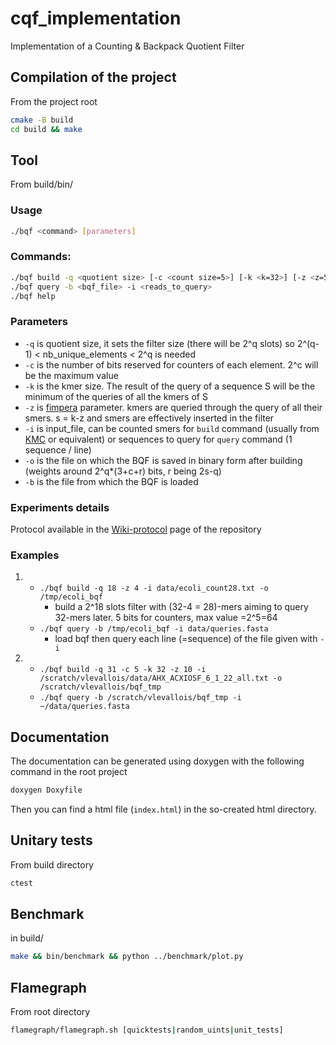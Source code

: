 # cqf_implementation

Implementation of a Counting & Backpack Quotient Filter

## Compilation of the project
  
From the project root
```bash
cmake -B build
cd build && make 
```

## Tool

From build/bin/

### Usage  
```bash
./bqf <command> [parameters]
```

### Commands:  
```bash
./bqf build -q <quotient size> [-c <count size=5>] [-k <k=32>] [-z <z=5>] -i <counted_smers> -o <BQF_file>
./bqf query -b <bqf_file> -i <reads_to_query>
./bqf help
```

### Parameters  
  + `-q` is quotient size, it sets the filter size (there will be 2^q slots) so 2^(q-1) < nb_unique_elements < 2^q is needed
  + `-c` is the number of bits reserved for counters of each element. 2^c will be the maximum value
  + `-k` is the kmer size. The result of the query of a sequence S will be the minimum of the queries of all the kmers of S
  + `-z` is [fimpera](https://academic.oup.com/bioinformatics/article/39/5/btad305/7169157) parameter. kmers are queried through the query of all their smers. s = k-z and smers are effectively inserted in the filter
  + `-i` is input_file, can be counted smers for `build` command (usually from [KMC](https://github.com/refresh-bio/KMC) or equivalent) or sequences to query for `query` command (1 sequence / line)
  + `-o` is the file on which the BQF is saved in binary form after building (weights around 2^q*(3+c+r) bits, r being 2s-q)
  + `-b` is the file from which the BQF is loaded


### Experiments details

Protocol available in the [Wiki-protocol](https://github.com/vicLeva/bqf/wiki/Experiments-details-and-protocol) page of the repository

### Examples

  1. + `./bqf build -q 18 -z 4 -i data/ecoli_count28.txt -o /tmp/ecoli_bqf`
       - build a 2^18 slots filter with (32-4 = 28)-mers aiming to query 32-mers later. 5 bits for counters, max value =2^5=64  
     + `./bqf query -b /tmp/ecoli_bqf -i data/queries.fasta`
       - load bqf then query each line (=sequence) of the file given with `-i`

  2. + `./bqf build -q 31 -c 5 -k 32 -z 10 -i /scratch/vlevallois/data/AHX_ACXIOSF_6_1_22_all.txt -o /scratch/vlevallois/bqf_tmp`
     + `./bqf query -b /scratch/vlevallois/bqf_tmp -i ~/data/queries.fasta`


## Documentation

The documentation can be generated using doxygen with the following command in the root project
```bash
doxygen Doxyfile
```
Then you can find a html file (`index.html`) in the so-created html directory.


## Unitary tests

From build directory
```bash
ctest
```

## Benchmark

in build/
```bash
make && bin/benchmark && python ../benchmark/plot.py
```


## Flamegraph

From root directory  
```bash
flamegraph/flamegraph.sh [quicktests|random_uints|unit_tests]
```
